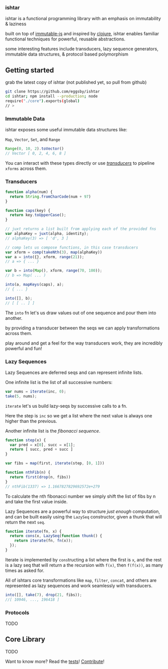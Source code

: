 ### ishtar

ishtar is a functional programming library with an emphasis on immutability & laziness

built on top of [immutable-js](https://github.com/facebook/immutable-js) and inspired by [clojure](http://clojure.org/), ishtar enables familiar functional techniques for powerful, reusable abstractions.

some interesting features include transducers, lazy sequence generators, immutable data structures, & protocol based polymorphism

## Getting started

grab the latest copy of ishtar (not published yet, so pull from github)

~~~sh
git clone https://github.com/eggsby/ishtar
cd ishtar; npm install --production; node
require("./core").exports(global)
// >
~~~

### Immutable Data

ishtar exposes some useful immutable data structures like:

`Map`, `Vector`, `Set`, and `Range`

~~~js
Range(0, 10, 2).toVector()
// Vector [ 0, 2, 4, 6, 8 ]
~~~

You can interact with these types directly or use *[transducers](http://blog.cognitect.com/blog/2014/8/6/transducers-are-coming)* to pipeline `xforms` across them.

### Transducers

~~~js
function alpha(num) {
  return String.fromCharCode(num + 97)
}

function caps(key) {
  return key.toUpperCase();
}

// juxt returns a list built from applying each of the provided fns
var alphaKey = juxt(alpha, identity);
// alphaKey(3) => [ 'd', 3 ]

// comp lets us compose functions, in this case transducers
var xform = comp(takeNth(3), map(alphaKey))
var a = into({}, xform, range(21));
// a => { ... }

var b = into(Map(), xform, range(70, 100));
// b => Map( ... )

into(a, mapKeys(caps), a);
// { ... }

into([], b);
// [ [ .. ] ]
~~~ 


The `into` fn let's us draw values out of one sequence and pour them into another.

by providing a transducer between the seqs we can apply transformations across them.

play around and get a feel for the way transducers work, they are incredibly powerful and fun!

### Lazy Sequences

Lazy Sequences are deferred seqs and can represent infinite lists. 

One infinite list is the list of all successive numbers:

~~~js
var nums = iterate(inc, 0);
take(5, nums);
~~~

`iterate` let's us build lazy-seqs by successive calls to a fn. 

Here the step is `inc` so we get a list where the next value is always one higher than the previous.

Another infinite list is the *fibonacci sequence*.

~~~js
function step(x) {
  var pred = x[0], succ = x[1];
  return [ succ, pred + succ ]
}

var fibs = map(first, iterate(step, [0, 1]))

function nthFib(n) {
  return first(drop(n, fibs))
}
// nthFib(1337) => 1.1667827829692572e+279
~~~

To calculate the nth fibonacci number we simply shift the list of fibs by n and take the first value inside. 

Lazy Sequences are a powerful way to structure *just enough* computation, and can be built easily using the `LazySeq` constructor, given a thunk that will return the next `seq`.

~~~js
function iterate(fn, x) {
  return cons(x, LazySeq(function thunk() {
    return iterate(fn, fn(x));
  });
}
~~~

Iterate is implemented by `cons`tructing a list where the first is `x`, and the rest is a lazy seq that will return a the recursion with `f(x)`, then `f(f(x))`, as many times as asked for.

All of ishtars core transformations like `map`, `filter`, `concat`, and others are represented as lazy sequences and work seamlessly with transducers.

~~~js
into([], take(7), drop(21, fibs));
//[ 10946, ..., 196418 ]
~~~

### Protocols

TODO

## Core Library

TODO

Want to know more? Read the [tests](https://github.com/eggsby/ishtar/blob/master/test/core_test.js)! [Contribute](https://github.com/eggsby/ishtar/pulse/weekly)!
